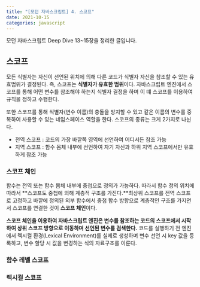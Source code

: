 ```yaml
---
title: "[모던 자바스크립트] 4. 스코프"
date: 2021-10-15
categories: javascript
---
```


모던 자바스크립트 Deep Dive 13~15장을 정리한 글입니다.

## 스코프

모든 식별자는 자신이 선언된 위치에 의해 다른 코드가 식별자 자신을 참조할 수 있는 유효범위가 결정된다. 즉, 스코프는 **식별자가 유효한 범위**이다. 자바스크립트 엔진에서 스코프를 통해 어떤 변수를 참조해야 하는지 식별자 결정을 하며 이 떄 스코프를 이용하여 규칙을 정하고 수행한다.

또한 스코프를 통해 식별자(변수 이름)의 충돌을 방지할 수 있고 같은 이름의 변수를 중복하여 사용할 수 있는 네임스페이스 역할을 한다. 스코프의 종류는 크게 2가지로 나뉜다.

- 전역 스코프 : 코드의 가장 바깥쪽 영역에 선언하여 어디서든 참조 가능
- 지역 스코프 : 함수 몸체 내부에 선언하여 자기 자신과 하위 지역 스코프에서만 유효하게 참조 가능

### 스코프 체인

함수는 전역 또는 함수 몸체 내부에 중첩으로 정의가 가능하다. 따라서 함수 정의 위치에 따라서 **스코프도 중첩에 의해 계층적 구조를 가진다.**최상위 스코프를 전역 스코프로 고정하고 바깥에 정의된 외부 함수에서 중첩 함수 방향으로 계층적인 구조를 가지면서 스코프를 연결한 것이 **스코프 체인**이다.

**스코프 체인을 이용하여 자바스크립트 엔진은 변수를 참조하는 코드의 스코프에서 시작하여 상위 스코프 방향으로 이동하며 선언된 변수를 검색한다.** 코드를 실행하기 전 엔진에서 렉시컬 환경(Lexical Environment)를 실제로 생성하며 변수 선언 시 key 값을 등록하고, 변수 할당 시 값을 변경하는 식의 자료구조를 이룬다.

### 함수 레벨 스코프

### 렉시컬 스코프
